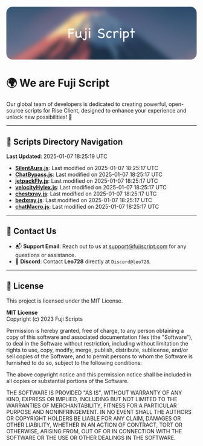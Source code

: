![Banner](.github/b.webp)

# 🌍 **We are Fuji Script**

Our global team of developers is dedicated to creating powerful, open-source scripts for Rise Client, designed to enhance your experience and unlock new possibilities! 🌟

---
<!-- SCRIPTS_NAVIGATION_START -->
## 📂 **Scripts Directory Navigation**

**Last Updated**: 2025-01-07 18:25:19 UTC

- **[SilentAura.js](scripts/SilentAura.js)**: Last modified on 2025-01-07 18:25:17 UTC
- **[ChatBypass.js](scripts/ChatBypass.js)**: Last modified on 2025-01-07 18:25:17 UTC
- **[jetpackFly.js](scripts/jetpackFly.js)**: Last modified on 2025-01-07 18:25:17 UTC
- **[velocityHylex.js](scripts/velocityHylex.js)**: Last modified on 2025-01-07 18:25:17 UTC
- **[chestxray.js](scripts/chestxray.js)**: Last modified on 2025-01-07 18:25:17 UTC
- **[bedxray.js](scripts/bedxray.js)**: Last modified on 2025-01-07 18:25:17 UTC
- **[chatMacro.js](scripts/chatMacro.js)**: Last modified on 2025-01-07 18:25:17 UTC

<!-- SCRIPTS_NAVIGATION_END -->

---

## 💬 **Contact Us**  
- 📬 **Support Email**: Reach out to us at [support@fujiscript.com](mailto:support@fujiscript.com) for any questions or assistance.  
- 💬 **Discord**: Contact **Leo728** directly at `Discord@leo728`.

---

## 📜 **License**

This project is licensed under the MIT License.  

**MIT License**  
Copyright (c) 2023 Fuji Scripts  

Permission is hereby granted, free of charge, to any person obtaining a copy of this software and associated documentation files (the "Software"), to deal in the Software without restriction, including without limitation the rights to use, copy, modify, merge, publish, distribute, sublicense, and/or sell copies of the Software, and to permit persons to whom the Software is furnished to do so, subject to the following conditions:  

The above copyright notice and this permission notice shall be included in all copies or substantial portions of the Software.  

THE SOFTWARE IS PROVIDED "AS IS", WITHOUT WARRANTY OF ANY KIND, EXPRESS OR IMPLIED, INCLUDING BUT NOT LIMITED TO THE WARRANTIES OF MERCHANTABILITY, FITNESS FOR A PARTICULAR PURPOSE AND NONINFRINGEMENT. IN NO EVENT SHALL THE AUTHORS OR COPYRIGHT HOLDERS BE LIABLE FOR ANY CLAIM, DAMAGES OR OTHER LIABILITY, WHETHER IN AN ACTION OF CONTRACT, TORT OR OTHERWISE, ARISING FROM, OUT OF OR IN CONNECTION WITH THE SOFTWARE OR THE USE OR OTHER DEALINGS IN THE SOFTWARE.  
